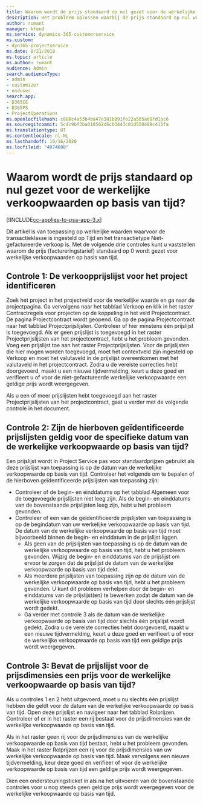 ```yaml
---
title: Waarom wordt de prijs standaard op nul gezet voor de werkelijke verkoopwaarden op basis van tijd?
description: Het probleem oplossen waarbij de prijs standaard op nul wordt gezet voor werkelijke verkoopwaarden op basis van tijd.
author: rumant
manager: kfend
ms.service: dynamics-365-customerservice
ms.custom:
- dyn365-projectservice
ms.date: 8/21/2018
ms.topic: article
ms.author: rumant
audience: Admin
search.audienceType:
- admin
- customizer
- enduser
search.app:
- D365CE
- D365PS
- ProjectOperations
ms.openlocfilehash: c886c4a53b4ba47e381b891fe22a565ad8fd1ac6
ms.sourcegitcommit: 5c4c9bf3ba018562d6cb3443c01d550489c415fa
ms.translationtype: HT
ms.contentlocale: nl-NL
ms.lasthandoff: 10/16/2020
ms.locfileid: "4074688"
---
```

# <a name="why-is-price-defaulting-to-zero-on-time-sales-actuals"></a>Waarom wordt de prijs standaard op nul gezet voor de werkelijke verkoopwaarden op basis van tijd?

[!INCLUDE[cc-applies-to-psa-app-3.x](../includes/cc-applies-to-psa-app-3x.md)]

Dit artikel is van toepassing op werkelijke waarden waarvoor de transactieklasse is ingesteld op Tijd en het transactietype Niet-gefactureerde verkoop is. Met de volgende drie controles kunt u vaststellen waarom de prijs (factureringstarief) standaard op 0 wordt gezet voor werkelijke verkoopwaarden op basis van tijd.

## <a name="check-1-identify-the-sales-price-list-for-the-project"></a>Controle 1: De verkoopprijslijst voor het project identificeren

Zoek het project in het projectveld voor de werkelijke waarde en ga naar de projectpagina. Ga vervolgens naar het tabblad Verkoop en klik in het raster Contractregels voor projecten op de koppeling in het veld Projectcontract. De pagina Projectcontract wordt geopend. Ga op de pagina Projectcontract naar het tabblad Projectprijslijsten. Controleer of hier minstens één prijslijst is toegevoegd. Als er geen prijslijst is toegevoegd in het raster Projectprijslijsten van het projectcontract, hebt u het probleem gevonden. Voeg een prijslijst toe aan het raster Projectprijslijsten. Voor de prijslijsten die hier mogen worden toegevoegd, moet het contextveld zijn ingesteld op Verkoop en moet het valutaveld in de prijslijst overeenkomen met het valutaveld in het projectcontract. Zodra u de vereiste correcties hebt doorgevoerd, maakt u een nieuwe tijdvermelding, keurt u deze goed en verifieert u of voor de niet-gefactureerde werkelijke verkoopwaarde een geldige prijs wordt weergegeven. 

Als u een of meer prijslijsten hebt toegevoegd aan het raster Projectprijslijsten van het projectcontract, gaat u verder met de volgende controle in het document.

## <a name="check-2-are-any-of-the-price-lists-identified-above-valid-for-the-specific-date-of-the-time-sales-actual"></a>Controle 2: Zijn de hierboven geïdentificeerde prijslijsten geldig voor de specifieke datum van de werkelijke verkoopwaarde op basis van tijd?

Een prijslijst wordt in Project Service pas voor standaardprijzen gebruikt als deze prijslijst van toepassing is op de datum van de werkelijke verkoopwaarde op basis van tijd. Controleer het volgende om te bepalen of de hierboven geïdentificeerde prijslijsten van toepassing zijn:
- Controleer of de begin- en einddatums op het tabblad Algemeen voor de toegevoegde prijslijsten niet leeg zijn. Als de begin- en einddatums van de bovenstaande prijslijsten leeg zijn, hebt u het probleem gevonden. 
- Controleer of een van de geïdentificeerde prijslijsten van toepassing is op de begindatum van uw werkelijke verkoopwaarde op basis van tijd. De datum van de werkelijke verkoopwaarde op basis van tijd moet bijvoorbeeld binnen de begin- en einddatum in de prijslijst liggen. 
    - Als geen van de prijslijsten van toepassing is op de datum van de werkelijke verkoopwaarde op basis van tijd, hebt u het probleem gevonden. Wijzig de begin- en einddatums van de prijslijst om ervoor te zorgen dat de prijslijst de datum van de werkelijke verkoopwaarde op basis van tijd dekt. 
    - Als meerdere prijslijsten van toepassing zijn op de datum van de werkelijke verkoopwaarde op basis van tijd, hebt u het probleem gevonden. U kunt dit probleem verhelpen door de begin- en einddatums van de prijslijst(en) te bewerken zodat de datum van de werkelijke verkoopwaarde op basis van tijd door slechts één prijslijst wordt gedekt. 
    - Ga verder met controle 3 als de datum van de werkelijke verkoopwaarde op basis van tijd door slechts één prijslijst wordt gedekt.
Zodra u de vereiste correcties hebt doorgevoerd, maakt u een nieuwe tijdvermelding, keurt u deze goed en verifieert u of voor de werkelijke verkoopwaarde op basis van tijd een geldige prijs wordt weergegeven.

## <a name="check-3-is-there-a-price-in-the-price-list-for-the-pricing-dimensions-on-the-time-sales-actual"></a>Controle 3: Bevat de prijslijst voor de prijsdimensies een prijs voor de werkelijke verkoopwaarde op basis van tijd?

Als u controles 1 en 2 hebt uitgevoerd, moet u nu slechts één prijslijst hebben die geldt voor de datum van de werkelijke verkoopwaarde op basis van tijd. Open deze prijslijst en navigeer naar het tabblad Rolprijzen. Controleer of er in het raster een rij bestaat voor de prijsdimensies van de werkelijke verkoopwaarde op basis van tijd.

Als in het raster geen rij voor de prijsdimensies van de werkelijke verkoopwaarde op basis van tijd bestaat, hebt u het probleem gevonden. Maak in het raster Rolprijzen een rij voor de prijsdimensies van uw werkelijke verkoopwaarde op basis van tijd. Maak vervolgens een nieuwe tijdvermelding, keur deze goed en verifieer of voor de werkelijke verkoopwaarde op basis van tijd een geldige prijs wordt weergegeven.

Dien een ondersteuningsticket in als na het uitvoeren van de bovenstaande controles voor u nog steeds geen geldige prijs wordt weergegeven voor de werkelijke verkoopwaarde op basis van tijd. 

